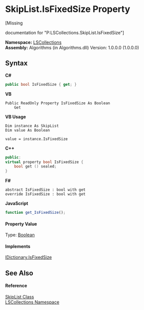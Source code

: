 # SkipList.IsFixedSize Property 
 

\[Missing <summary> documentation for "P:LSCollections.SkipList.IsFixedSize"\]

**Namespace:**&nbsp;<a href="74772e97-7817-3c3c-69d7-7adc29f9a1cd">LSCollections</a><br />**Assembly:**&nbsp;Algorithms (in Algorithms.dll) Version: 1.0.0.0 (1.0.0.0)

## Syntax

**C#**<br />
``` C#
public bool IsFixedSize { get; }
```

**VB**<br />
``` VB
Public ReadOnly Property IsFixedSize As Boolean
	Get
```

**VB Usage**<br />
``` VB Usage
Dim instance As SkipList
Dim value As Boolean

value = instance.IsFixedSize

```

**C++**<br />
``` C++
public:
virtual property bool IsFixedSize {
	bool get () sealed;
}
```

**F#**<br />
``` F#
abstract IsFixedSize : bool with get
override IsFixedSize : bool with get
```

**JavaScript**<br />
``` JavaScript
function get_IsFixedSize();

```


#### Property Value
Type: <a href="http://msdn2.microsoft.com/en-us/library/a28wyd50" target="_blank">Boolean</a>

#### Implements
<a href="http://msdn2.microsoft.com/en-us/library/697f07a9" target="_blank">IDictionary.IsFixedSize</a><br />

## See Also


#### Reference
<a href="71779526-fbe7-b15e-7782-10d57337282b">SkipList Class</a><br /><a href="74772e97-7817-3c3c-69d7-7adc29f9a1cd">LSCollections Namespace</a><br />